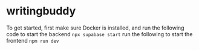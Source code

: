 
# writingbuddy
To get started, first make sure Docker is installed, and run the following code to start the backend
`npx supabase start`
run the following to start the frontend
`npm run dev`
